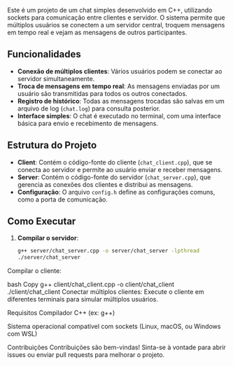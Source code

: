 Este é um projeto de um chat simples desenvolvido em C++, utilizando sockets para comunicação entre clientes e servidor. O sistema permite que múltiplos usuários se conectem a um servidor central, troquem mensagens em tempo real e vejam as mensagens de outros participantes.

## Funcionalidades

- **Conexão de múltiplos clientes**: Vários usuários podem se conectar ao servidor simultaneamente.
- **Troca de mensagens em tempo real**: As mensagens enviadas por um usuário são transmitidas para todos os outros conectados.
- **Registro de histórico**: Todas as mensagens trocadas são salvas em um arquivo de log (`chat.log`) para consulta posterior.
- **Interface simples**: O chat é executado no terminal, com uma interface básica para envio e recebimento de mensagens.

## Estrutura do Projeto

- **Client**: Contém o código-fonte do cliente (`chat_client.cpp`), que se conecta ao servidor e permite ao usuário enviar e receber mensagens.
- **Server**: Contém o código-fonte do servidor (`chat_server.cpp`), que gerencia as conexões dos clientes e distribui as mensagens.
- **Configuração**: O arquivo `config.h` define as configurações comuns, como a porta de comunicação.

## Como Executar

1. **Compilar o servidor**:
   ```bash
   g++ server/chat_server.cpp -o server/chat_server -lpthread
   ./server/chat_server
Compilar o cliente:

bash
Copy
g++ client/chat_client.cpp -o client/chat_client
./client/chat_client
Conectar múltiplos clientes: Execute o cliente em diferentes terminais para simular múltiplos usuários.

Requisitos
Compilador C++ (ex: g++)

Sistema operacional compatível com sockets (Linux, macOS, ou Windows com WSL)

Contribuições
Contribuições são bem-vindas! Sinta-se à vontade para abrir issues ou enviar pull requests para melhorar o projeto.